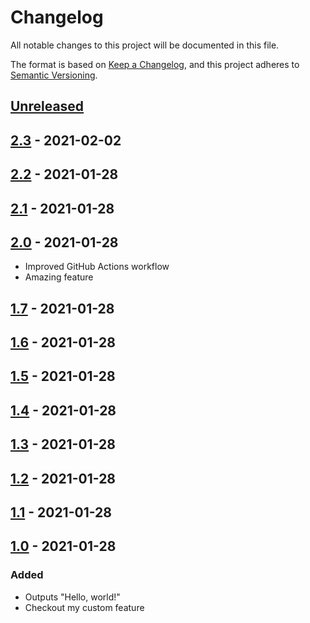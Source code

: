 # Changelog

All notable changes to this project will be documented in this file.

The format is based on [Keep a Changelog](https://keepachangelog.com/en/1.0.0/),
and this project adheres to [Semantic Versioning](https://semver.org/spec/v2.0.0.html).

## [Unreleased]

## [2.3] - 2021-02-02

## [2.2] - 2021-01-28

## [2.1] - 2021-01-28

## [2.0] - 2021-01-28

-   Improved GitHub Actions workflow
-   Amazing feature

## [1.7] - 2021-01-28

## [1.6] - 2021-01-28

## [1.5] - 2021-01-28

## [1.4] - 2021-01-28

## [1.3] - 2021-01-28

## [1.2] - 2021-01-28

## [1.1] - 2021-01-28

## [1.0] - 2021-01-28

### Added

-   Outputs "Hello, world!"
-   Checkout my custom feature

[Unreleased]: https://github.com/thomasdom/calculator/compare/2.3...HEAD

[2.3]: https://github.com/thomasdom/calculator/compare/2.2...2.3

[2.2]: https://github.com/thomasdom/calculator/compare/2.1...2.2

[2.1]: https://github.com/thomasdom/calculator/compare/2.0...2.1

[2.0]: https://github.com/thomasdom/calculator/compare/1.7...2.0

[1.7]: https://github.com/thomasdom/calculator/compare/1.6...1.7

[1.6]: https://github.com/thomasdom/calculator/compare/1.5...1.6

[1.5]: https://github.com/thomasdom/calculator/compare/1.4...1.5

[1.4]: https://github.com/thomasdom/calculator/compare/1.3...1.4

[1.3]: https://github.com/thomasdom/calculator/compare/1.2...1.3

[1.2]: https://github.com/thomasdom/calculator/compare/1.1...1.2

[1.1]: https://github.com/thomasdom/calculator/compare/1.0...1.1

[1.0]: https://github.com/thomasdom/calculator/compare/89fbb54788426750c47c7a3241c58371bcb713d8...1.0
